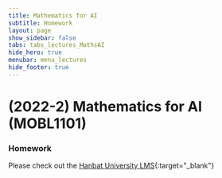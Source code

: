 ```yaml
---
title: Mathematics for AI
subtitle: Homework
layout: page
show_sidebar: false
tabs: tabs_lectures_MathsAI
hide_hero: true
menubar: menu_lectures
hide_footer: true
---
```


# (2022-2) Mathematics for AI (MOBL1101)

### Homework

Please check out the [Hanbat University LMS](https://cyber.hanbat.ac.kr){:target="_blank"}